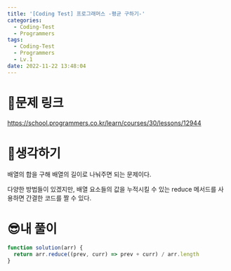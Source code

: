 ```yaml
---
title: '[Coding Test] 프로그래머스 -평균 구하기-'
categories:
  - Coding-Test
  - Programmers
tags:
  - Coding-Test
  - Programmers
  - Lv.1
date: 2022-11-22 13:48:04
---
```

# 📃문제 링크
https://school.programmers.co.kr/learn/courses/30/lessons/12944

# 🤨생각하기
배열의 합을 구해 배열의 길이로 나눠주면 되는 문제이다.

다양한 방법들이 있겠지만, 배열 요소들의 값을 누적시킬 수 있는 reduce 메서드를 사용하면 간결한 코드를 짤 수 있다.

# 😎내 풀이
```js
function solution(arr) {
  return arr.reduce((prev, curr) => prev + curr) / arr.length
}
```